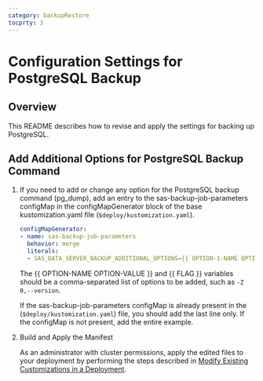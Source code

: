 ```yaml
---
category: backupRestore
tocprty: 3
---
```


# Configuration Settings for PostgreSQL Backup

## Overview

This README describes how to revise and apply the settings for
backing up PostgreSQL.

## Add Additional Options for PostgreSQL Backup Command

1. If you need to add or change any option for the PostgreSQL backup command (pg_dump), add an entry to the sas-backup-job-parameters configMap in the configMapGenerator block of the base kustomization.yaml file (`$deploy/kustomization.yaml`).

   ```yaml
   configMapGenerator:
   - name: sas-backup-job-parameters
     behavior: merge
     literals:
     - SAS_DATA_SERVER_BACKUP_ADDITIONAL_OPTIONS={{ OPTION-1-NAME OPTION-1-VALUE }},{{ FLAG-1 }},{{ OPTION-2-NAME OPTION-2-VALUE }}
   ```
   The {{ OPTION-NAME OPTION-VALUE }} and {{ FLAG }} variables should be a comma-separated list of options to be added, such as `-Z 0,--version`.

   If the sas-backup-job-parameters configMap is already present in the (`$deploy/kustomization.yaml`) file, you should add the last line only. If the configMap is not present, add the entire example.

2. Build and Apply the Manifest

   As an administrator with cluster permissions, apply the edited files to your deployment by performing the steps described in [Modify Existing Customizations in a Deployment](https://documentation.sas.com/?cdcId=sasadmincdc&cdcVersion=default&docsetId=dplyml0phy0dkr&docsetTarget=n1f2q6pp0gjheqn1jl204vptrubs.htm).
